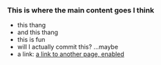 ### This is where the main content goes I think
* this thang
* and this thang
* this is fun
* will I actually commit this?
...maybe
* a link: [a link to another page, enabled](./testNewPage.md) 